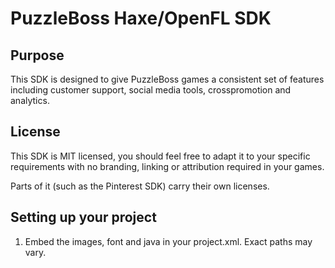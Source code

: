 # PuzzleBoss Haxe/OpenFL SDK

## Purpose

This SDK is designed to give PuzzleBoss games a consistent set of features
including customer support, social media tools, crosspromotion and analytics.

## License
This SDK is MIT licensed, you should feel free to adapt it to your specific
requirements with no branding, linking or attribution required in your games.

Parts of it (such as the Pinterest SDK) carry their own licenses.

## Setting up your project

1.  Embed the images, font and java in your project.xml.  Exact paths may vary.

	<java path="java/pinit-sdk-1.0.jar" if="android" />
	<template path="java/Social.java" rename="src/com/puzzleboss/core/Social.java" if="android" />
	<template path="java/Support.java" rename="src/com/puzzleboss/core/Support.java" if="android" />
	<template path="java/NookStore.java" rename="src/com/puzzleboss/core/NookStore.java" if="android" />
	<template path="java/Path.java" rename="src/com/puzzleboss/core/Path.java" if="android" />
	<template path="java/ExitApp.java" rename="src/com/puzzleboss/core/ExitApp.java" if="android" />
	<assets path="images" rename="images" type="image" if="android" />
	<assets path="fonts" rename="fonts" include="DroidSansBold.ttf" if="android" />
	<haxelib name="haxe-ga" if="android" />
	<haxelib name="actuate" if="android" />
	<haxeflag name="-D nook" if="never" /> <!-- to activate nook store linking -->

2.  In your [AndroidManifest.xml](http://labe.me/en/blog/posts/2013-06-28-OpenFL-AndroidManifest.xml-and-greater-Android-SDK-version.html#.Uovh58SfhKc) you need to include these permissions:

	<uses-permission android:name="android.permission.INTERNET" />
	<uses-permission android:name="android.permission.STORAGE" />
	<uses-permission android:name="android.permission.ACCESS_NETWORK_STATE" />
	<uses-permission android:name="android.permission.WRITE_EXTERNAL_STORAGE" />

3.  Enter your game information in the Settings.hx file, this information is used in the analytics requests.

4.  Create a 'share' image for your game when it is shared on eg Pinterest and upload it somewhere

5.  Initialize classes if necessary

	CrossPromotion.intialize();
	Images.initialize();
	Analytics.initialize();

## Analytics
You will need to install "haxe-ga" which is Google Analytics via `haxelib install haxe-ga`.  To log
anything you wish to know you call `Analytics.track` with whatever information starting with a '/'.

	Analytics.track(action);

The path will prepend information from your Settings.hx file in the format:

	*action*/Settings.TYPE/Settings.PACKAGE/Settings.VENDOR/Settings.VERSION

## App exiting

	AppExit.enable(); // listen for back press
	AppExit.disable(); // stop listening
	AppExit.exit(); // exit yourself

## App links
When you are linking to an app the AppLink class will help ensure the right structure is
used to open the appstore and record the event in the Analytics.

To open your game in the appstore:

	AppLink.open();

To open any game in the appstore:

	AppLink.open("the_package_name");

To open any game in the appstore including the NOOK store:

	AppLink.open("the_package_name", "the_ean");

## Rating prompt
The rating prompt provides players with a dialogue asking them to rate the game.  It is best
used after a positive moment like a win where there is a natural pause + good will.  To
activate the prompt just call something like:

	if(wins == 1) {
		if(Rating.create(parent_display_object, my_close_method)) {
			// we have a prompt now
		} else {
			// continue doing something else
		}
	}

Rating.prompt returns false if it is unable to attach the prompt, eg the player has said 'never'
or already rated the game.

## Social media
The SocialButtons.hx provides methods for you to easily allow sharing on Facebook, Twitter,
Pinterest, Google Plus and by email.

We provide the graphics and methods you can use to open the social media sites, you will need
to decide where and how to integrate in your game.

To open a social media url, as with the AppLink, you can default to your own game with no parameters
or specify a game.

	SocialButtons.twitter(pkg);
	SocialButtons.facebook(pkg, name);
	SocialButtons.pinterest(pkg, name);
	SocialButtons.email(pkg, name);
	socialButtons.googleplus(pkg);

We have included assets and an IconButton class that can help you create these:

	addChild(new IconButton("facebook", openFacebook);

	private function openFacebook(e:Event):Void {
		SocialButtons.facebook();
	}

## Support
The support screen allows customers to email PuzzleBoss with some device information included which
is helpful debugging different store versions and tablets.

To create the support screen you need a button with text like 'Help & support' and when it is clicked
create a `new Support(my_close_method);` and add it to your display.

Your close method takes one parameter, an Event, and will need to remove the support and then do whatever
follows in your game, eg:

	private function closeSupport(e:Event):Void {
		removeChild(support);
		// then go to the homescreen or whatever
	}

## Cross promotion
The crosspromotion downloads JSON advertisements for games in the puzzleboss catalog.  It can be used in
two ways, via the "More games" which is a full-screen and allows multiple Promotion's to be browsed, or to
create a single Promotion that can be shown at any point like an interstitial ad.

To create a "More games" screen:

	if (MoreGames.create(parent, my_close_method)) {
		// enjoy
	} else {
		// crosspromotions aren't ready yet
	}

To create a single Promotion:

	if(Promotion.create(parent, my_close_method)) {
		// enjoy
	} else {
		// not ready
	}

If you are going to use your own JSON you will need to modify CrossPromotion.hx to fetch it from your URL,
and the expected format is:

	{
		"amazon": [
				{ "package": "com.hunter_hamster.SnailBob", "imageurl": "http://files2.puzzleboss.com/promotions/snailbob.jpg" }
		],
		"google": [
				{ "package": "com.hunter_hamster.SnailBob", "imageurl": "http://files2.puzzleboss.com/promotions/snailbob.jpg" }
		]
	}
